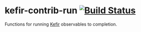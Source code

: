 # kefir-contrib-run [![Build Status](https://travis-ci.org/systeminsights/kefir-contrib-run.svg?branch=master)](https://travis-ci.org/systeminsights/kefir-contrib-run)

Functions for running [Kefir](http://pozadi.github.io/kefir) observables to completion.


